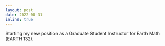 ```yaml
---
layout: post
date: 2022-08-31 
inline: true
---
```


Starting my new position as a Graduate Student Instructor for Earth Math (EARTH 132).
